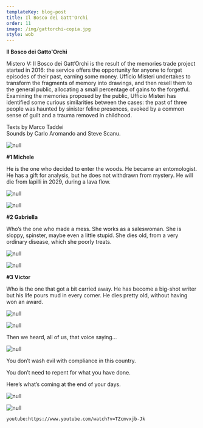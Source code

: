```yaml
---
templateKey: blog-post
title: Il Bosco dei Gatt'Orchi
order: 11
image: /img/gattorchi-copia.jpg
style: wob
---
```

**Il Bosco dei Gatto'Orchi**

Mistero V: Il Bosco dei Gatt’Orchi is the result of the memories trade project started in 2016: the service offers the opportunity for anyone to forget episodes of their past, earning some money. Ufficio Misteri undertakes to transform the fragments of memory into drawings, and then resell them to the general public, allocating a small percentage of gains to the forgetful. Examining the memories proposed by the public, Ufficio Misteri has identified some curious similarities between the cases: the past of three people was haunted by sinister feline presences, evoked by a common sense of guilt and a trauma removed in childhood. 

Texts by Marco Taddei\
Sounds by Carlo Aromando and Steve Scanu.

![null](/img/schermata-2019-01-17-alle-13.35.10.png)

**\#1 Michele**

He is the one who decided to enter the woods.
He became an entomologist. He has a gift for analysis, but he does not withdrawn from mystery.
He will die from lapilli in 2029, during a lava flow.

![null](/img/schermata-2019-01-16-alle-12.59.24.png)

![null](/img/schermata-2019-01-16-alle-12.59.45.png)

**\#2 Gabriella**

Who’s the one who made a mess.
She works as a saleswoman. She is sloppy, spinster, maybe even a little stupid.
She dies old, from a very ordinary disease, which she poorly treats.

![null](/img/schermata-2019-01-16-alle-13.00.01.png)

![null](/img/schermata-2019-01-16-alle-13.00.15.png)

**\#3 Victor**

Who is the one that got a bit carried away.
He has become a big-shot writer but his life pours mud in every corner.
He dies pretty old, without having won an award.

![null](/img/schermata-2019-01-16-alle-13.00.29.png)

![null](/img/schermata-2019-01-16-alle-13.00.38.png)

Then we heard, all of us, that voice saying...

![null](/img/schermata-2019-01-14-alle-19.46.01.png)

You don’t wash evil with compliance in this country.

You don’t need to repent for what you have done.

Here’s what’s coming at the end of your days.

![null](/img/schermata-2019-01-17-alle-13.35.47.png)

![null](/img/schermata-2019-01-17-alle-13.35.24.png)

`youtube:https://www.youtube.com/watch?v=TZcmvxjb-Jk`
